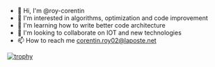 - 👋 Hi, I'm @roy-corentin
- 👀 I'm interested in algorithms, optimization and code improvement
- 🌱 I'm learning how to write better code architecture
- 💞️ I'm looking to collaborate on IOT and new technologies
- 📫 How to reach me corentin.roy02@laposte.net

[![trophy](https://github-profile-trophy.vercel.app/?username=roy-corentin&rank=S,AAA,AA)](https://github.com/ryo-ma/github-profile-trophy)

<!---
roy-corentin/roy-corentin is a ✨ special ✨ repository because its `README.md` (this file) appears on your GitHub profile.
You can click the Preview link to take a look at your changes.
--->
